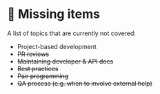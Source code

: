 # 👀 Missing items

A list of topics that are currently not covered:

* Project-based development
* ~~PR reviews~~
* ~~Maintaining developer & API docs~~
* ~~Best practices~~
* ~~Pair programming~~
* ~~QA process (e.g. when to involve external help)~~

